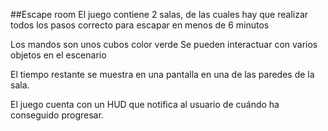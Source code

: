 ##Escape room
El juego contiene 2 salas, de las cuales hay que realizar todos los pasos correcto para escapar en menos de 6 minutos

Los mandos son unos cubos color verde
Se pueden interactuar con varios objetos en el escenario 

El tiempo restante se muestra en una pantalla en una de las paredes de la sala.

El juego cuenta con un HUD que notifica al usuario de cuándo ha conseguido progresar.


